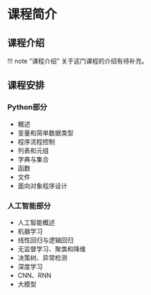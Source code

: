 # 课程简介

## 课程介绍

!!! note "课程介绍"
    关于这门课程的介绍有待补充。

## 课程安排

### Python部分
 - 概述
 - 变量和简单数据类型
 - 程序流程控制
 - 列表和元组
 - 字典与集合
 - 函数
 - 文件
 - 面向对象程序设计

### 人工智能部分
 - 人工智能概述
 - 机器学习
 - 线性回归与逻辑回归
 - 无监督学习、聚类和降维
 - 决策树、异常检测
 - 深度学习
 - CNN、RNN
 - 大模型